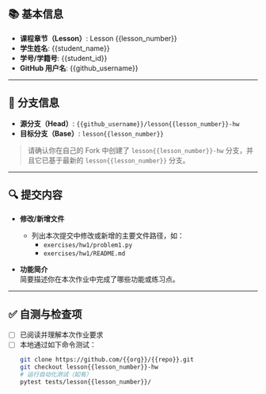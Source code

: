 ## 📚 基本信息

- **课程章节（Lesson）**: Lesson {{lesson_number}}
- **学生姓名**: {{student_name}}
- **学号/学籍号**: {{student_id}}
- **GitHub 用户名**: {{github_username}}

---

## 🌳 分支信息

- **源分支（Head）**: `{{github_username}}/lesson{{lesson_number}}-hw`
- **目标分支（Base）**: `lesson{{lesson_number}}`

> 请确认你在自己的 Fork 中创建了 `lesson{{lesson_number}}-hw` 分支，并且它已基于最新的 `lesson{{lesson_number}}` 分支。

---

## 🔍 提交内容

- **修改/新增文件**  
  - 列出本次提交中修改或新增的主要文件路径，如：  
    - `exercises/hw1/problem1.py`  
    - `exercises/hw1/README.md`

- **功能简介**  
  简要描述你在本次作业中完成了哪些功能或练习点。

---

## ✅ 自测与检查项

- [ ] 已阅读并理解本次作业要求  
- [ ] 本地通过如下命令测试：  
  ```bash
  git clone https://github.com/{{org}}/{{repo}}.git
  git checkout lesson{{lesson_number}}-hw
  # 运行自动化测试（如有）
  pytest tests/lesson{{lesson_number}}/
